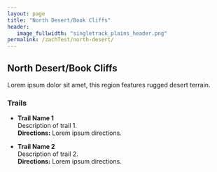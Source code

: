 ```yaml
---
layout: page
title: "North Desert/Book Cliffs"
header:
   image_fullwidth: "singletrack_plains_header.png"
permalink: /zachTest/north-desert/
---
```


## North Desert/Book Cliffs

Lorem ipsum dolor sit amet, this region features rugged desert terrain.

### Trails

- **Trail Name 1**  
  Description of trail 1.  
  **Directions:** Lorem ipsum directions.

- **Trail Name 2**  
  Description of trail 2.  
  **Directions:** Lorem ipsum directions.